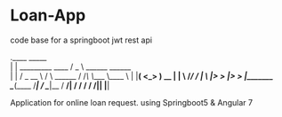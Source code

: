 # Loan-App
code base for a springboot jwt rest api



.____                                     _____                 
|    |    _________    ____              /  _  \ ______ ______  
|    |   /  _ \__  \  /    \    ______  /  /_\  \\____ \\____ \ 
|    |__(  <_> ) __ \|   |  \  /_____/ /    |    \  |_> >  |_> >
|_______ \____(____  /___|  /          \____|__  /   __/|   __/ 
        \/         \/     \/                   \/|__|   |__|    


Application for online loan request. using Springboot5 & Angular 7
